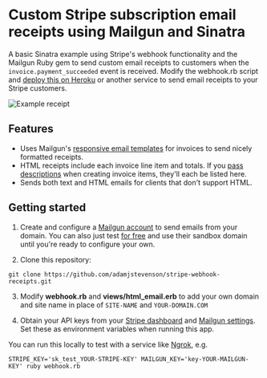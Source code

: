 # Custom Stripe subscription email receipts using Mailgun and Sinatra

A basic Sinatra example using Stripe's webhook functionality and the Mailgun Ruby gem to send custom email receipts to customers when the `invoice.payment_succeeded` event is received. 
Modify the webhook.rb script and [deploy this on Heroku](https://devcenter.heroku.com/articles/rack) or another service to send email receipts to your Stripe customers. 

![Example receipt](/receipt_email.png)

## Features

* Uses Mailgun's [responsive email templates](http://blog.mailgun.com/transactional-html-email-templates/) for invoices to send nicely formatted receipts. 
* HTML receipts include each invoice line item and totals. If you [pass descriptions](https://stripe.com/docs/api#create_invoiceitem-description) when creating invoice items, they'll each be listed here.
* Sends both text and HTML emails for clients that don't support HTML.

## Getting started

1. Create and configure a [Mailgun account](https://mailgun.com/signup) to send emails from your domain. You can also just test [for free](https://www.mailgun.com/pricing) and use their sandbox domain until you're ready to configure your own.

2. Clone this repository:
```
git clone https://github.com/adamjstevenson/stripe-webhook-receipts.git
```

3. Modify **webhook.rb** and **views/html_email.erb** to add your own domain and site name in place of `SITE-NAME` and `YOUR-DOMAIN.COM`

4. Obtain your API keys from your [Stripe dashboard](https://dashboard.stripe.com/account/apikeys) and [Mailgun settings](https://mailgun.com/app/domains). Set these as environment variables when running this app. 

You can run this locally to test with a service like [Ngrok](https://ngrok.com), e.g.

```
STRIPE_KEY='sk_test_YOUR-STRIPE-KEY' MAILGUN_KEY='key-YOUR-MAILGUN-KEY' ruby webhook.rb
```